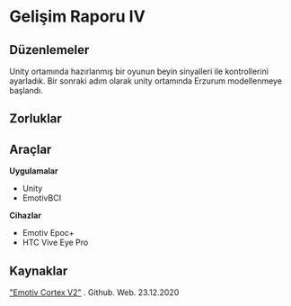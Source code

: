 # Gelişim Raporu IV
## Düzenlemeler

Unity ortamında hazırlanmış bir oyunun beyin sinyalleri ile kontrollerini ayarladık. Bir sonraki adım olarak unity ortamında Erzurum modellenmeye başlandı.

## Zorluklar


## Araçlar

**Uygulamalar**
* Unity
* EmotivBCI

**Cihazlar**
* Emotiv Epoc+
* HTC Vive Eye Pro

## Kaynaklar

["Emotiv Cortex V2"](https://github.com/Emotiv/cortex-v2-example) . Github. Web. 23.12.2020